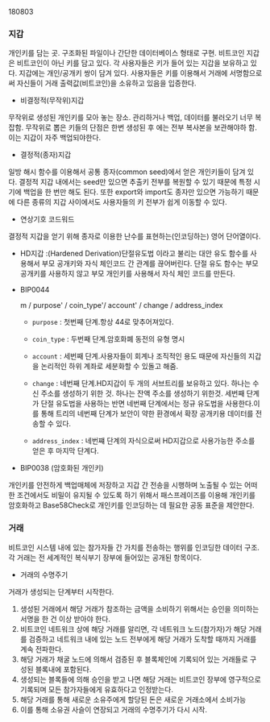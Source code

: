 180803

### 지갑

개인키를 담는 곳. 구조화된 파일이나 간단한 데이터베이스 형태로 구현. 비트코인 지갑은 비트코인이 아닌 키를 담고 있다. 각 사용자들은 키가 들어 있는 지갑을 보유하고 있다. 지갑에는 개인/공개키 쌍이 담겨 있다. 사용자들은 키를 이용해서 거래에 서명함으로써 자신들이 거래 출력값(비트코인)을 소유하고 있음을 입증한다.

* 비결정적(무작위)지갑

무작위로 생성된 개인키를 모아 놓는 장소. 관리하거나 백업, 데이터를 불러오기 너무 복잡함. 무작위로 뽑은 키들의 단점은 한번 생성된 후 에는 전부 복사본을 보관해야하 함. 이는 지갑이 자주 백업되야한다. 

* 결정적(종자)지갑

일방 해시 함수를 이용해서 공통 종자(common seed)에서 얻은 개인키들이 담겨 있다. 결정적 지갑 내에서는 seed만 있으면 추출키 전부를 복원할 수 있기 때문에 특정 시기에 백업을 한 번만 해도 된다. 또한 export와 import도 종자만 있으면 가능하기 때문에 다른 종류의 지갑 사이에서도 사용자들의 키 전부가 쉽게 이동할 수 있다.

* 연상기호 코드워드

결정적 지갑을 얻기 위해 종자로 이용한 난수를 표현하는(인코딩하는) 영어 단어열이다. 

* HD지갑 :(Hardened Derivation)단절유도법 이라고 불리는 대안 유도 함수를 사용해서 부모 공개키와 자식 체인코드 간 관계를 끊어버린다. 단절 유도 함수는 부모 공개키를 사용하지 않고 부모 개인키를 사용해서 자식 체인 코드를 만든다.

* BIP0044

  m / purpose' / coin_type'/ account' / change / address_index

   * `purpose` : 첫번째 단계.항상 44로 맞추어져있다.

   * `coin_type` : 두번째 단계.암호화폐 동전의 유형 명시

  * `account` : 세번째 단계.사용자들이 회계나 조직적인 용도 때문에 자신들의 지갑을 논리적인 하위 계좌로 세분화할 수 있돌고 해줌.

  * `change` : 네번째 단계.HD지갑이 두 개의 서브트리를 보유하고 있다. 하나는 수신 주소를 생성하기 위한 것. 하나는 잔액 주소를 생성하기 위한것. 세번째 단계가 단절 유도법을 사용하는 반면 네번째 단계에서는 정규 유도법을 사용한다.이를 통해 트리의 네번째 단계가 보안이 약한 환경에서 확장 공개키용 데이터를 전송할 수 있다.

  * `address_index` : 네번쨰 단계의 자식으로써 HD지갑으로 사용가능한 주소를 얻은 후 마지막 단계다.

     

* BIP0038 (암호화된 개인키)

개인키를 안전하게 백업매체에 저장하고 지갑 간 전송을 시행하며 노출될 수 있는 어떠한 조건에서도 비밀이 유지될 수 있도록 하기 위해서 패스프레이즈를 이용해 개인키를 암호화하고 Base58Check로 개인키를 인코딩하는 데 필요한 공동 표준을 제안한다.

### 거래

비트코인 시스템 내에 있는 참가자들 간 가치를 전송하는 행위를 인코딩한 데이터 구조. 각 거래는 전 세계적인 복식부기 장부에 들어있는 공개된 항목이다.

* 거래의 수명주기 

거래가 생성되는 단계부터 시작한다.

1. 생성된 거래에서 해당 거래가 참조하는 금액을 소비하기 위해서는 승인을 의미하는 서명을 한 건 이상 받아야 한다. 
2. 비트코인 네트워크 상에 해당 거래를 알리면, 각 네트워크 노드(참가자)가 해당 거래를 검증하고 네트워크 내에 있는 노드 전부에게 해당 거래가 도착할 때까지 거래를 계속 전파한다.
3. 해당 거래가 채굴 노드에 의해서 검증된 후 블록체인에 기록되어 있는 거래들로 구성된 블록내에 포함된다.
4. 생성되는 블록들에 의해 승인을 받고 나면 해당 거래는 비트코인 장부에 영구적으로 기록되며 모든 참가자들에게 유효하다고 인정받는다.
5. 해당 거래를 통해 새로운 소유주에게 할당된 돈은 새로운 거래소에서 소비가능
6. 이를 통해 소유권 사슬이 연장되고 거래의 수명주기가 다시 시작.

